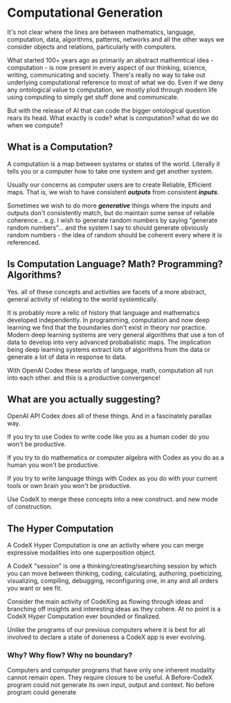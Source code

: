 # Computational Generation

It's not clear where the lines are between mathematics, language, computation, data, algorithms, patterns, networks and all the other ways we consider objects and relations, particularly with computers.

What started 100+ years ago as primarily an abstract mathemtical idea - computation - is now present in every aspect of our thinking, science, writing, communicating and society.  There's really no way to take out underlying computational reference to most of what we do.  Even if we deny any ontological value to computation, we mostly plod through modern life using computing to simply get stuff done and communicate.

But with the release of AI that can code the bigger ontological question rears its head.  What exactly is code? what is computation? what do we do when we compute?  

## What is a Computation?

A computation is a map between systems or states of the world. Literally it tells you or a computer how to take one system and get another system.

Usually our concerns as computer users are to create Reliable, Efficient maps.  That is, we wish to have consistent ***outputs*** from consistent ***inputs***.   

Sometimes we wish to do more ***generative*** things where the inputs and outputs don't consistently match, but do maintain some sense of reliable coherence... e.g. I wish to generate random numbers by saying "generate random numbers"... and the system I say to should generate obviously random numbers - the idea of random should be coherent every where it is referenced.

## Is Computation Language? Math? Programming? Algorithms?

Yes.  all of these concepts and activities are facets of a more abstract, general activity of relating to the world systemtically.

It is probably more a relic of history that language and mathematics developed independently.  In programming, computation and now deep learning we find that the boundaries don't exist in theory nor practice.  Modern deep learning systems are very general algorithms that use a ton of data to develop into very advanced probabalistic maps.  The implication being deep learning systems extract lots of algorithms from the data or generate a lot of data in response to data.  

With OpenAI Codex these worlds of language, math, computation all run into each other.  and this is a productive convergence!

## What are you actually suggesting?

OpenAI API Codex does all of these things.  And in a fascinately parallax way.  

If you try to use Codex to write code like you as a human coder do you won't be productive.

If you try to do mathematics or computer algebra with Codex as you do as a human you won't be productive.

If you try to write language things with Codex as you do with your current tools or own brain you won't be productive.

Use CodeX to merge these concepts into a new construct. and new mode of construction.

## The Hyper Computation

A CodeX Hyper Computation is one an activity where you can merge expressive modalities into one superposition object.

A CodeX "session" is one a thinking/creating/searching session by which you can move between thinking, coding, calculating, authoring, poeticizing, visualizing, compiling, debugging, reconfiguring one, in any and all orders you want or see fit.

Consider the main activity of CodeXing as flowing through ideas and branching off insights and interesting ideas as they cohere.  At no point is a CodeX Hyper Computation ever bounded or finalized.

Unlike the programs of our previous computers where it is best for all involved to declare a state of doneness a CodeX app is ever evolving.  

### Why? Why flow?  Why no boundary?

Computers and computer programs that have only one inherent modality cannot remain open.  They require closure to be useful.  A Before-CodeX program could not generate its own input, output and context.  No before program could generate